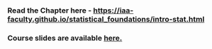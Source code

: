 
### Read the Chapter here - https://iaa-faculty.github.io/statistical_foundations/intro-stat.html

### Course slides are available [here.](https://github.com/nikkhil13/msa-iaa-ncsu/blob/main/02.%20Summer%20II/AA501%20-%20Analytics%20Foundations/1%20-%20Introduction%20to%20Statistics/1%20-%20Introduction%20to%20Statistics.pdf)